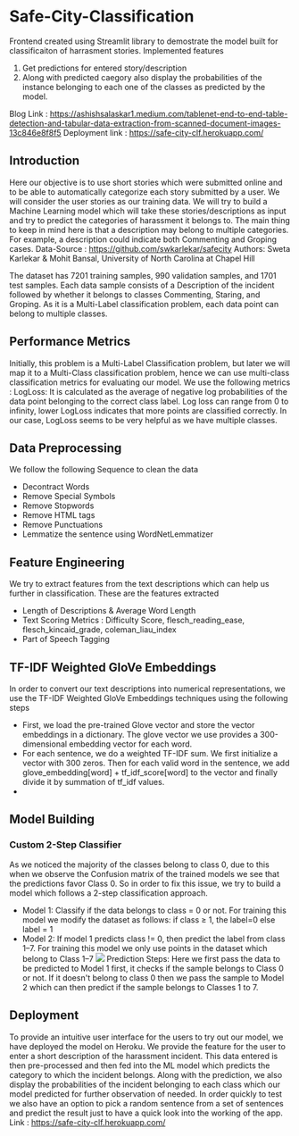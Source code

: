 # Safe-City-Classification
Frontend created using Streamlit library to demostrate the model built for classificaiton of harrasment stories.
Implemented features
1. Get predictions for entered story/description
2. Along with predicted caegory also display the probabilities of the instance belonging to each one of the classes as predicted by the model.

Blog Link : https://ashishsalaskar1.medium.com/tablenet-end-to-end-table-detection-and-tabular-data-extraction-from-scanned-document-images-13c846e8f8f5
Deployment link : https://safe-city-clf.herokuapp.com/

## Introduction
Here our objective is to use short stories which were submitted online and to be able to automatically categorize each story submitted by a user. We will consider the user stories as our training data. We will try to build a Machine Learning model which will take these stories/descriptions as input and try to predict the categories of harassment it belongs to. The main thing to keep in mind here is that a description may belong to multiple categories. For example, a description could indicate both Commenting and Groping cases.
Data-Source : https://github.com/swkarlekar/safecity
Authors: Sweta Karlekar & Mohit Bansal, University of North Carolina at Chapel Hill

The dataset has 7201 training samples, 990 validation samples, and 1701 test samples. Each data sample consists of a Description of the incident followed by whether it belongs to classes Commenting, Staring, and Groping. As it is a Multi-Label classification problem, each data point can belong to multiple classes.

## Performance Metrics
Initially, this problem is a Multi-Label Classification problem, but later we will map it to a Multi-Class classification problem, hence we can use multi-class classification metrics for evaluating our model. We use the following metrics :
LogLoss: It is calculated as the average of negative log probabilities of the data point belonging to the correct class label. Log loss can range from 0 to infinity, lower LogLoss indicates that more points are classified correctly. In our case, LogLoss seems to be very helpful as we have multiple classes.

## Data Preprocessing
We follow the following Sequence to clean the data
- Decontract Words
- Remove Special Symbols
- Remove Stopwords
- Remove HTML tags
- Remove Punctuations
- Lemmatize the sentence using WordNetLemmatizer

## Feature Engineering
We try to extract features from the text descriptions which can help us further in classification. These are the features extracted
- Length of Descriptions & Average Word Length
- Text Scoring Metrics : Difficulty Score, flesch_reading_ease, flesch_kincaid_grade, coleman_liau_index
- Part of Speech Tagging

## TF-IDF Weighted GloVe Embeddings
In order to convert our text descriptions into numerical representations, we use the TF-IDF Weighted GloVe Embeddings techniques using the following steps
- First, we load the pre-trained Glove vector and store the vector embeddings in a dictionary. The glove vector we use provides a 300-dimensional embedding vector for each word.
- For each sentence, we do a weighted TF-IDF sum. We first initialize a vector with 300 zeros. Then for each valid word in the sentence, we add glove_embedding[word] + tf_idf_score[word] to the vector and finally divide it by summation of tf_idf values.
- 
## Model Building
### Custom 2-Step Classifier
As we noticed the majority of the classes belong to class 0, due to this when we observe the Confusion matrix of the trained models we see that the predictions favor Class 0. So in order to fix this issue, we try to build a model which follows a 2-step classification approach.
- Model 1: Classify if the data belongs to class = 0 or not.
For training this model we modify the dataset as follows: if class ≥ 1, the label=0 else label = 1
- Model 2: If model 1 predicts class != 0, then predict the label from class 1–7. For training this model we only use points in the dataset which belong to Class 1–7
![](https://miro.medium.com/max/963/1*nR1g36AJvmqFmcmtKWbXqg.png)
Prediction Steps: Here we first pass the data to be predicted to Model 1 first, it checks if the sample belongs to Class 0 or not. If it doesn't belong to class 0 then we pass the sample to Model 2 which can then predict if the sample belongs to Classes 1 to 7.

## Deployment
To provide an intuitive user interface for the users to try out our model, we have deployed the model on Heroku. We provide the feature for the user to enter a short description of the harassment incident. This data entered is then pre-processed and then fed into the ML model which predicts the category to which the incident belongs. Along with the prediction, we also display the probabilities of the incident belonging to each class which our model predicted for further observation of needed. In order quickly to test we also have an option to pick a random sentence from a set of sentences and predict the result just to have a quick look into the working of the app.
Link : https://safe-city-clf.herokuapp.com/

